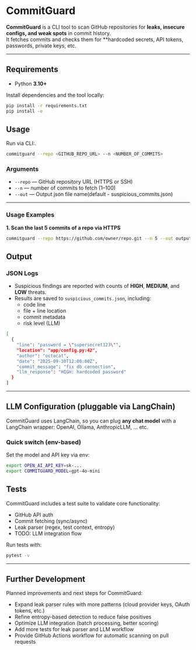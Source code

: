 # CommitGuard

**CommitGuard** is a CLI tool to scan GitHub repositories for **leaks, insecure configs, and weak spots** in commit history.  
It fetches commits and checks them for **hardcoded secrets, API tokens, passwords, private keys, etc.

---

## Requirements

- Python **3.10+**

Install dependencies and the tool locally:

```bash
pip install -r requirements.txt
pip install -e 
```


## Usage

Run via CLI:.

```bash
commitguard --repo <GITHUB_REPO_URL> --n <NUMBER_OF_COMMITS>
```

### Arguments
- `--repo` — GitHub repository URL (HTTPS or SSH)
- `--n` — number of commits to fetch (1–100)
- `--out` — Output json file name(default - suspicious_commits.json)
---

### Usage Examples

**1. Scan the last 5 commits of a repo via HTTPS**
```bash
commitguard --repo https://github.com/owner/repo.git --n 5 --out output.json
```

## Output
### JSON Logs

- Suspicious findings are reported with counts of **HIGH**, **MEDIUM**, and **LOW** threats.  
- Results are saved to `suspicious_commits.json`, including:  
  - code line  
  - file + line location  
  - commit metadata  
  - risk level (LLM)  
```bash
[
  {
    "line": "password = \"supersecret123\"",
    "location": "app/config.py:42",
    "author": "octocat",
    "date": "2025-09-30T12:00:00Z",
    "commit_message": "fix db connection",
    "llm_response": "HIGH: hardcoded password"
  }
]
```


---
## LLM Configuration (pluggable via LangChain)

CommitGuard uses LangChain, so you can plug **any chat model** with a LangChain wrapper:
OpenAI, Ollama, AnthropicLLM, ... etc.

### Quick switch (env-based)
Set the model and API key via env:
```bash
export OPEN_AI_API_KEY=sk-...
export COMMITGUARD_MODEL=gpt-4o-mini
```

## Tests

CommitGuard includes a test suite to validate core functionality:
- GitHub API auth
- Commit fetching (sync/async)
- Leak parser (regex, test context, entropy)
- TODO: LLM integration flow

Run tests with:

```bash
pytest -v
```


---

## Further Development
Planned improvements and next steps for CommitGuard:

- Expand leak parser rules with more patterns (cloud provider keys, OAuth tokens, etc.)  
- Refine entropy-based detection to reduce false positives  
- Optimize LLM integration (batch processing, better scoring)  
- Add more tests for leak parser and LLM workflow  
- Provide GitHub Actions workflow for automatic scanning on pull requests  